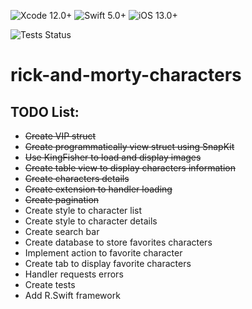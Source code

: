 ![Xcode 12.0+](https://img.shields.io/badge/Xcode-12.0%2B-blue.svg)
![Swift 5.0+](https://img.shields.io/badge/Swift-5.0%2B-orange.svg)
![iOS 13.0+](https://img.shields.io/badge/iOS-13.0%2B-blue.svg)

![Tests Status](https://github.com/julioandherson/rick-and-morty-characters/actions/workflows/Testing.yml/badge.svg)

# rick-and-morty-characters

## TODO List:
- ~~Create VIP struct~~
- ~~Create programmatically view struct using SnapKit~~
- ~~Use KingFisher to load and display images~~
- ~~Create table view to display characters information~~
- ~~Create characters details~~
- ~~Create extension to handler loading~~
- ~~Create pagination~~
- Create style to character list
- Create style to character details
- Create search bar
- Create database to store favorites characters
- Implement action to favorite character
- Create tab to display favorite characters
- Handler requests errors
- Create tests
- Add R.Swift framework
